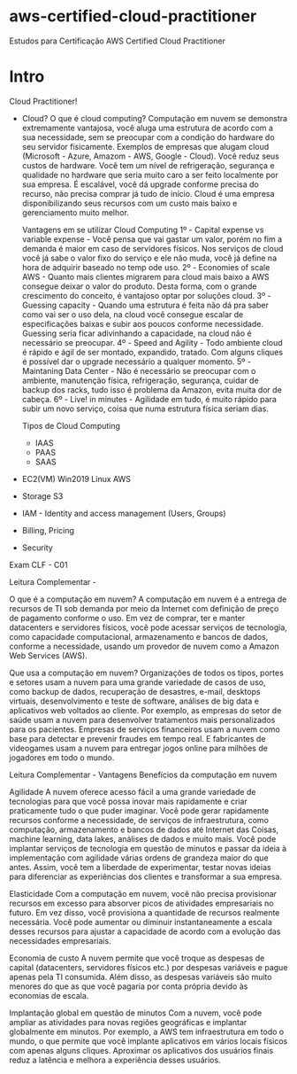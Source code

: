 # aws-certified-cloud-practitioner
Estudos para Certificação AWS Certified Cloud Practitioner

# Intro

Cloud Practitioner!
  
  * Cloud?
      O que é cloud computing?
      Computação em nuvem se demonstra extremamente vantajosa, você aluga uma estrutura de acordo com a sua necessidade, sem se preocupar com a condição do hardware do
      seu servidor fisicamente. Exemplos de empresas que alugam cloud (Microsoft - Azure, Amazom - AWS, Google - Cloud).
      Você reduz seus custos de hardware.
      Você tem um nível de refrigeração, segurança e qualidade no hardware que seria muito caro a ser feito localmente por sua empresa.
      É escalável, você dá upgrade conforme precisa do recurso, não precisa comprar já tudo de início.
      Cloud é uma empresa disponibilizando seus recursos com um custo mais baixo e gerenciamento muito melhor.
      
      
      Vantagens em se utilizar Cloud Computing
      1º - Capital expense vs variable expense - Você pensa que vai gastar um valor, porém no fim a demanda é maior em caso de servidores físicos. Nos serviços de                cloud você já sabe o valor fixo do serviço e ele não muda, você já define na hora de adquirir baseado no temp ode uso.
      2º - Economies of scale AWS - Quanto mais clientes migrarem para cloud mais baixo a AWS consegue deixar o valor do produto. Desta forma, com o grande crescimento            do conceito, é vantajoso optar por soluções cloud.
      3º - Guessing capacity - Quando uma estrutura é feita não dá pra saber como vai ser o uso dela, na cloud você consegue escalar de especificações baixas e subir              aos poucos conforme necessidade. Guessing seria ficar adivinhando a capacidade, na cloud não é necessário se preocupar.
      4º - Speed and Agility - Todo ambiente cloud é rápido e ágil de ser montado, expandido, tratado. Com alguns cliques é possível dar o upgrade necessário a                    qualquer momento.
      5º - Maintaning Data Center - Não é necessário se preocupar com o ambiente, manutenção física, refrigeração, segurança, cuidar de backup dos racks, tudo isso é              problema da Amazon, evita muita dor de cabeça.
      6º - Live! in minutes - Agilidade em tudo, é muito rápido para subir um novo serviço, coisa que numa estrutura física seriam dias.
      
      
      Tipos de Cloud Computing
      * IAAS
      * PAAS
      * SAAS
      
  
  * EC2(VM)
     Win2019
     Linux AWS
    
  * Storage S3
  
  * IAM - Identity and access management (Users, Groups)
  
  * Billing, Pricing
  
  * Security
  
  
  Exam CLF - C01
  
  
Leitura Complementar -
  
  O que é a computação em nuvem?
A computação em nuvem é a entrega de recursos de TI sob demanda por meio da Internet com definição de preço de pagamento conforme o uso. Em vez de comprar, ter e manter datacenters e servidores físicos, você pode acessar serviços de tecnologia, como capacidade computacional, armazenamento e bancos de dados, conforme a necessidade, usando um provedor de nuvem como a Amazon Web Services (AWS).

  Que usa a computação em nuvem?
Organizações de todos os tipos, portes e setores usam a nuvem para uma grande variedade de casos de uso, como backup de dados, recuperação de desastres, e-mail, desktops virtuais, desenvolvimento e teste de software, análises de big data e aplicativos web voltados ao cliente. Por exemplo, as empresas do setor de saúde usam a nuvem para desenvolver tratamentos mais personalizados para os pacientes. Empresas de serviços financeiros usam a nuvem como base para detectar e prevenir fraudes em tempo real. E fabricantes de videogames usam a nuvem para entregar jogos online para milhões de jogadores em todo o mundo.



Leitura Complementar - Vantagens
Benefícios da computação em nuvem

  Agilidade
A nuvem oferece acesso fácil a uma grande variedade de tecnologias para que você possa inovar mais rapidamente e criar praticamente tudo o que puder imaginar. Você pode gerar rapidamente recursos conforme a necessidade, de serviços de infraestrutura, como computação, armazenamento e bancos de dados até Internet das Coisas, machine learning, data lakes, análises de dados e muito mais.
Você pode implantar serviços de tecnologia em questão de minutos e passar da ideia à implementação com agilidade várias ordens de grandeza maior do que antes. Assim, você tem a liberdade de experimentar, testar novas ideias para diferenciar as experiências dos clientes e transformar a sua empresa.

  Elasticidade
Com a computação em nuvem, você não precisa provisionar recursos em excesso para absorver picos de atividades empresariais no futuro. Em vez disso, você provisiona a quantidade de recursos realmente necessária. Você pode aumentar ou diminuir instantaneamente a escala desses recursos para ajustar a capacidade de acordo com a evolução das necessidades empresariais.

  Economia de custo
A nuvem permite que você troque as despesas de capital (datacenters, servidores físicos etc.) por despesas variáveis e pague apenas pela TI consumida. Além disso, as despesas variáveis são muito menores do que as que você pagaria por conta própria devido às economias de escala.

  Implantação global em questão de minutos
Com a nuvem, você pode ampliar as atividades para novas regiões geográficas e implantar globalmente em minutos. Por exemplo, a AWS tem infraestrutura em todo o mundo, o que permite que você implante aplicativos em vários locais físicos com apenas alguns cliques. Aproximar os aplicativos dos usuários finais reduz a latência e melhora a experiência desses usuários.
  
